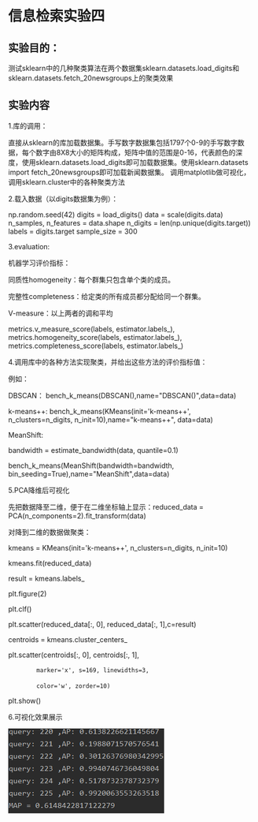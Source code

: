 # 信息检索实验四
## 实验目的：

测试sklearn中的几种聚类算法在两个数据集sklearn.datasets.load_digits和sklearn.datasets.fetch_20newsgroups上的聚类效果

## 实验内容
1.库的调用： 

直接从sklearn的库加载数据集。手写数字数据集包括1797个0-9的手写数字数据，每个数字由8X8大小的矩阵构成，矩阵中值的范围是0-16，代表颜色的深度，使用sklearn.datasets.load_digits即可加载数据集。使用sklearn.datasets import fetch_20newsgroups即可加载新闻数据集。
调用matplotlib做可视化，调用sklearn.cluster中的各种聚类方法

2.载入数据（以digits数据集为例）：

np.random.seed(42)
digits = load_digits()
data = scale(digits.data)
n_samples, n_features = data.shape
n_digits = len(np.unique(digits.target))
labels = digits.target
sample_size = 300

3.evaluation:

机器学习评价指标：

同质性homogeneity：每个群集只包含单个类的成员。 

完整性completeness：给定类的所有成员都分配给同一个群集。

V-measure：以上两者的调和平均

metrics.v_measure_score(labels, estimator.labels_),
metrics.homogeneity_score(labels, estimator.labels_),
metrics.completeness_score(labels, estimator.labels_)

4.调用库中的各种方法实现聚类，并给出这些方法的评价指标值：

例如：

DBSCAN： bench_k_means(DBSCAN(),name="DBSCAN()",data=data)

k-means++:  bench_k_means(KMeans(init='k-means++', n_clusters=n_digits, n_init=10),name="k-means++", data=data)

MeanShift:

bandwidth = estimate_bandwidth(data, quantile=0.1)

bench_k_means(MeanShift(bandwidth=bandwidth, bin_seeding=True),name="MeanShift",data=data)

5.PCA降维后可视化

先把数据降至二维，便于在二维坐标轴上显示：reduced_data = PCA(n_components=2).fit_transform(data)

对降到二维的数据做聚类：

kmeans = KMeans(init='k-means++', n_clusters=n_digits, n_init=10)

kmeans.fit(reduced_data)

result = kmeans.labels_

plt.figure(2)

plt.clf()

plt.scatter(reduced_data[:, 0], reduced_data[:, 1],c=result)

centroids = kmeans.cluster_centers_

plt.scatter(centroids[:, 0], centroids[:, 1],

            marker='x', s=169, linewidths=3,
            
            color='w', zorder=10)
            
plt.show()

6.可视化效果展示

![查询结果](https://github.com/479136200/IR-experiments/blob/master/images/picturemap.png)


